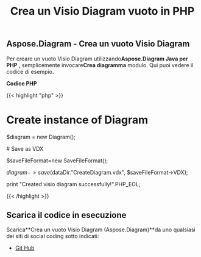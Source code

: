 ﻿---
title: Crea un Visio Diagram vuoto in PHP
type: docs
weight: 20
url: /it/java/create-an-empty-visio-diagram-in-php/
---
## **Aspose.Diagram - Crea un vuoto Visio Diagram**
 Per creare un vuoto Visio Diagram utilizzando**Aspose.Diagram Java per PHP** , semplicemente invocare**Crea diagramma** modulo. Qui puoi vedere il codice di esempio.

**Codice PHP**

{{< highlight "php" >}}

 # Create instance of Diagram

$diagram = new Diagram();

\# Save as VDX

$saveFileFormat=new SaveFileFormat();

$diagram->save($dataDir."CreateDiagram.vdx", $saveFileFormat->VDX);

print "Created visio diagram successfully!".PHP_EOL;

{{< /highlight >}}
## **Scarica il codice in esecuzione**
 Scarica**Crea un vuoto Visio Diagram (Aspose.Diagram)**da uno qualsiasi dei siti di social coding sotto indicati:

- [Git Hub](https://github.com/asposediagram/Aspose.Diagram-for-Java/blob/master/Plugins/Aspose_Diagram_Java_for_PHP/src/aspose/diagram/WorkingwithDiagrams/CreateDiagram.php)

